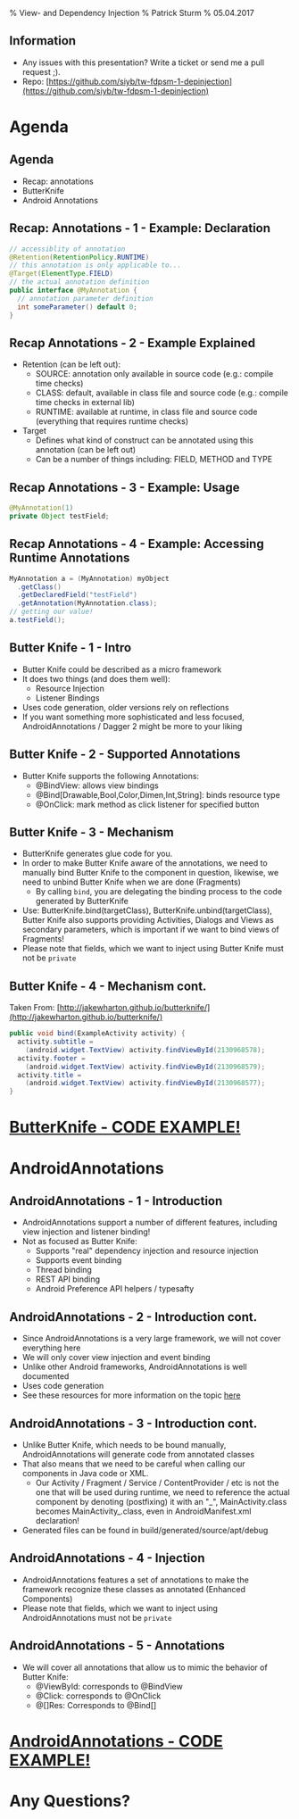 % View- and Dependency Injection
% Patrick Sturm
% 05.04.2017

## Information

* Any issues with this presentation? Write a ticket or send me a pull request ;).
* Repo: [https://github.com/siyb/tw-fdpsm-1-depinjection](https://github.com/siyb/tw-fdpsm-1-depinjection)

# Agenda

## Agenda

* Recap: annotations
* ButterKnife
* Android Annotations

## Recap: Annotations - 1 - Example: Declaration

```java
// accessiblity of annotation
@Retention(RetentionPolicy.RUNTIME)
// this annotation is only applicable to...
@Target(ElementType.FIELD)
// the actual annotation definition
public interface @MyAnnotation {
  // annotation parameter definition
  int someParameter() default 0;
}
```
## Recap Annotations - 2 - Example Explained

* Retention (can be left out):
    * SOURCE: annotation only available in source code (e.g.: compile time checks)
    * CLASS: default, available in class file and source code (e.g.: compile time checks in external lib)
    * RUNTIME: available at runtime, in class file and source code (everything that requires runtime checks)
* Target
   * Defines what kind of construct can be annotated using this annotation (can be left out)
   * Can be a number of things including: FIELD, METHOD and TYPE

## Recap Annotations - 3 - Example: Usage

```java
@MyAnnotation(1)
private Object testField;
```

## Recap Annotations - 4 - Example: Accessing Runtime Annotations

```java
MyAnnotation a = (MyAnnotation) myObject
  .getClass()
  .getDeclaredField("testField")
  .getAnnotation(MyAnnotation.class);		   
// getting our value!
a.testField();
```

## Butter Knife - 1 - Intro

* Butter Knife could be described as a micro framework
* It does two things (and does them well):
    * Resource Injection
    * Listener Bindings
* Uses code generation, older versions rely on reflections
* If you want something more sophisticated and less focused, AndroidAnnotations / Dagger 2 might be more to your liking

## Butter Knife - 2 - Supported Annotations

* Butter Knife supports the following Annotations:
    * @BindView: allows view bindings
    * @Bind[Drawable,Bool,Color,Dimen,Int,String]: binds resource type
    * @OnClick: mark method as click listener for specified button

## Butter Knife - 3 - Mechanism

* ButterKnife generates glue code for you.
* In order to make Butter Knife aware of the annotations, we need to manually bind Butter Knife to the component in question, likewise, we need to unbind Butter Knife when we are done (Fragments)
    * By calling `bind`, you are delegating the binding process to the code generated by ButterKnife
* Use: ButterKnife.bind(targetClass), ButterKnife.unbind(targetClass), Butter Knife also supports providing Activities, Dialogs and Views as secondary parameters, which is important if we want to bind views of Fragments!
* Please note that fields, which we want to inject using Butter Knife must not be `private`

## Butter Knife - 4 - Mechanism cont.

Taken From: [http://jakewharton.github.io/butterknife/](http://jakewharton.github.io/butterknife/)

```java
public void bind(ExampleActivity activity) {
  activity.subtitle = 
    (android.widget.TextView) activity.findViewById(2130968578);
  activity.footer = 
    (android.widget.TextView) activity.findViewById(2130968579);
  activity.title = 
    (android.widget.TextView) activity.findViewById(2130968577);
}
```

# [ButterKnife - CODE EXAMPLE!](https://github.com/SphericalElephant/android-example-butterknife)

# AndroidAnnotations

## AndroidAnnotations - 1 - Introduction

* AndroidAnnotations support a number of different features, including view injection and listener binding!
* Not as focused as Butter Knife:
    * Supports "real" dependency injection and resource injection
    * Supports event binding
    * Thread binding
    * REST API binding
    * Android Preference API helpers / typesafty

## AndroidAnnotations - 2 - Introduction cont.

* Since AndroidAnnotations is a very large framework, we will not cover everything here
* We will only cover view injection and event binding
* Unlike other Android frameworks, AndroidAnnotations is well documented
* Uses code generation
* See these resources for more information on the topic [here](https://github.com/excilys/androidannotations/wiki/AvailableAnnotations)

## AndroidAnnotations - 3 - Introduction cont.

* Unlike Butter Knife, which needs to be bound manually, AndroidAnnotations will generate code from annotated classes
* That also means that we need to be careful when calling our components in Java code or XML.
    * Our Activity / Fragment / Service / ContentProvider / etc is not the one that will be used during runtime, we need to reference the actual component by denoting (postfixing) it with an "\_", MainActivity.class becomes MainActivity\_.class, even in AndroidManifest.xml declaration!
* Generated files can be found in build/generated/source/apt/debug

## AndroidAnnotations - 4 - Injection

* AndroidAnnotations features a set of annotations to make the framework recognize these classes as annotated (Enhanced Components)
* Please note that fields, which we want to inject using AndroidAnnotations must not be `private`

## AndroidAnnotations - 5 - Annotations

* We will cover all annotations that allow us to mimic the behavior of Butter Knife:
    * @ViewById: corresponds to @BindView
    * @Click: corresponds to @OnClick
    * @[]Res: Corresponds to @Bind[]

# [AndroidAnnotations - CODE EXAMPLE!](https://github.com/SphericalElephant/android-example-androidannotations)

# Any Questions?

